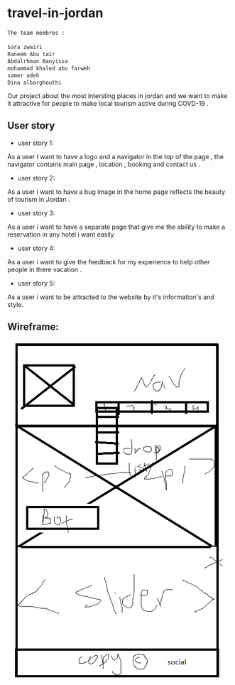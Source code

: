 # travel-in-jordan


```
The team membres :

Sara zwairi
Raneem Abu tair
Abdalrhman Banyissa
mohammad khaled abu farweh
samer odeh
Dina albarghouthi
```


Our project about the most intersting places in jordan and we want to make it attractive for people to make local tourism active during COVD-19 .

## User story

* user story 1:

As a user I want to have a logo and a navigator in the top of the page , the navigator contains main page , location , booking and contact us .

* user story 2:

As a user i want to have a bug image in the home page reflects the beauty of tourism in Jordan .

* user story 3:

As a user i want to have a separate page that give me the ability to make a reservation in any hotel i want easily

* user story 4:

As a user i want to give the feedback for my experience to help other people in there vacation .

* user story 5:

As a user i want to be attracted to the website by it's information's and style.

## Wireframe:

![wireframe](./img/wireframe.png)

